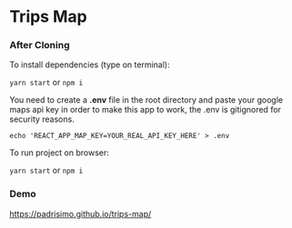 # Trips Map

### After Cloning

To install dependencies (type on terminal): 

 `yarn start` or `npm i`

You need to create a __.env__ file in the root directory and paste your google maps api key in order to make this app to work, the .env is gitignored for security reasons.

`echo 'REACT_APP_MAP_KEY=YOUR_REAL_API_KEY_HERE' > .env`

To run project on browser:

`yarn start` or `npm i`

### Demo

https://padrisimo.github.io/trips-map/



